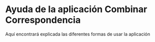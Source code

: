 # Ayuda de la aplicación Combinar Correspondencia
Aquí encontrará explicada las diferentes formas de usar la aplicación
